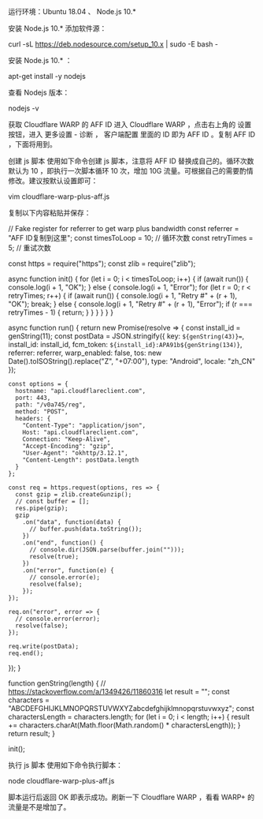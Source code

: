 运行环境：Ubuntu 18.04 、 Node.js 10.*

安装 Node.js 10.*
添加软件源：

curl -sL https://deb.nodesource.com/setup_10.x | sudo -E bash -


安装 Node.js 10.* ：

apt-get install -y nodejs

查看 Nodejs 版本：

nodejs -v

获取 Cloudflare WARP 的 AFF ID
进入 Cloudflare WARP ，点击右上角的 设置 按钮，进入 更多设置 - 诊断 ， 客户端配置 里面的 ID 即为 AFF ID 。复制 AFF ID ，下面将用到。



创建 js 脚本
使用如下命令创建 js 脚本，注意将 AFF ID 替换成自己的。循环次数默认为 10 ，即执行一次脚本循环 10 次，增加 10G 流量。可根据自己的需要酌情修改。建议按默认设置即可：

vim cloudflare-warp-plus-aff.js

复制以下内容粘贴并保存：


// Fake register for referrer to get warp plus bandwidth
const referrer = "AFF ID复制到这里";
const timesToLoop = 10; // 循环次数
const retryTimes = 5; // 重试次数

const https = require("https");
const zlib = require("zlib");

async function init() {
  for (let i = 0; i < timesToLoop; i++) {
    if (await run()) {
      console.log(i + 1, "OK");
    } else {
      console.log(i + 1, "Error");
      for (let r = 0; r < retryTimes; r++) {
        if (await run()) {
          console.log(i + 1, "Retry #" + (r + 1), "OK");
          break;
        } else {
          console.log(i + 1, "Retry #" + (r + 1), "Error");
          if (r === retryTimes - 1) {
            return;
          }
        }
      }
    }
  }
}

async function run() {
  return new Promise(resolve => {
    const install_id = genString(11);
    const postData = JSON.stringify({
      key: `${genString(43)}=`,
      install_id: install_id,
      fcm_token: `${install_id}:APA91b${genString(134)}`,
      referrer: referrer,
      warp_enabled: false,
      tos: new Date().toISOString().replace("Z", "+07:00"),
      type: "Android",
      locale: "zh_CN"
    });

    const options = {
      hostname: "api.cloudflareclient.com",
      port: 443,
      path: "/v0a745/reg",
      method: "POST",
      headers: {
        "Content-Type": "application/json",
        Host: "api.cloudflareclient.com",
        Connection: "Keep-Alive",
        "Accept-Encoding": "gzip",
        "User-Agent": "okhttp/3.12.1",
        "Content-Length": postData.length
      }
    };

    const req = https.request(options, res => {
      const gzip = zlib.createGunzip();
      // const buffer = [];
      res.pipe(gzip);
      gzip
        .on("data", function(data) {
          // buffer.push(data.toString());
        })
        .on("end", function() {
          // console.dir(JSON.parse(buffer.join("")));
          resolve(true);
        })
        .on("error", function(e) {
          // console.error(e);
          resolve(false);
        });
    });

    req.on("error", error => {
      // console.error(error);
      resolve(false);
    });

    req.write(postData);
    req.end();
  });
}

function genString(length) {
  // https://stackoverflow.com/a/1349426/11860316
  let result = "";
  const characters = "ABCDEFGHIJKLMNOPQRSTUVWXYZabcdefghijklmnopqrstuvwxyz";
  const charactersLength = characters.length;
  for (let i = 0; i < length; i++) {
    result += characters.charAt(Math.floor(Math.random() * charactersLength));
  }
  return result;
}

init();





执行 js 脚本
使用如下命令执行脚本：

node cloudflare-warp-plus-aff.js


脚本运行后返回 OK 即表示成功。刷新一下 Cloudflare WARP ，看看 WARP+ 的流量是不是增加了。
